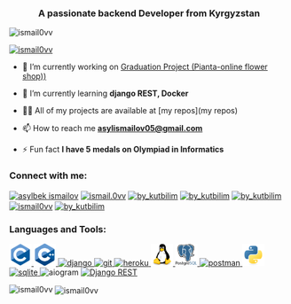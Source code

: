 <h3 align="center">A passionate backend Developer from Kyrgyzstan</h3>

<p align="left"> <img src="https://komarev.com/ghpvc/?username=ismail0vv&label=Profile%20views&color=0e75b6&style=flat" alt="ismail0vv" /> </p>

<p align="left"> <a href="https://github.com/ryo-ma/github-profile-trophy"><img src="https://github-profile-trophy.vercel.app/?username=ismail0vv" alt="ismail0vv" /></a> </p>

- 🔭 I’m currently working on [Graduation Project (Pianta-online flower shop))](https://github.com/ismail0vv/PiantaFlowerShop_DjangoRestAPI)

- 🌱 I’m currently learning **django REST, Docker**

- 👨‍💻 All of my projects are available at [my repos](my repos)

- 📫 How to reach me **asylismailov05@gmail.com**

- ⚡ Fun fact **I have 5 medals on Olympiad in Informatics**

<h3 align="left">Connect with me:</h3>
<p align="left">
<a href="https://linkedin.com/in/asylbek-ismailov-838a38253/" target="blank"><img align="center" src="https://raw.githubusercontent.com/rahuldkjain/github-profile-readme-generator/master/src/images/icons/Social/linked-in-alt.svg" alt="asylbek ismailov" height="30" width="40" /></a>
<a href="https://instagram.com/ismail.0vv" target="blank"><img align="center" src="https://raw.githubusercontent.com/rahuldkjain/github-profile-readme-generator/master/src/images/icons/Social/instagram.svg" alt="ismail.0vv" height="30" width="40" /></a>
<a href="https://www.codechef.com/users/by_kutbilim" target="blank"><img align="center" src="https://cdn.jsdelivr.net/npm/simple-icons@3.1.0/icons/codechef.svg" alt="by_kutbilim" height="30" width="40" /></a>
<a href="https://www.hackerrank.com/by_kutbilim" target="blank"><img align="center" src="https://raw.githubusercontent.com/rahuldkjain/github-profile-readme-generator/master/src/images/icons/Social/hackerrank.svg" alt="by_kutbilim" height="30" width="40" /></a>
<a href="https://codeforces.com/profile/by_kutbilim" target="blank"><img align="center" src="https://raw.githubusercontent.com/rahuldkjain/github-profile-readme-generator/master/src/images/icons/Social/codeforces.svg" alt="by_kutbilim" height="30" width="40" /></a>
<a href="https://www.leetcode.com/ismail0vv" target="blank"><img align="center" src="https://raw.githubusercontent.com/rahuldkjain/github-profile-readme-generator/master/src/images/icons/Social/leet-code.svg" alt="ismail0vv" height="30" width="40" /></a>
<a href="https://www.topcoder.com/members/by_kutbilim" target="blank"><img align="center" src="https://raw.githubusercontent.com/rahuldkjain/github-profile-readme-generator/master/src/images/icons/Social/topcoder.svg" alt="by_kutbilim" height="30" width="40" /></a>
</p>

<h3 align="left">Languages and Tools:</h3>
<p align="left">
<a href="https://www.cprogramming.com/" target="_blank" rel="noreferrer"> <img src="https://raw.githubusercontent.com/devicons/devicon/master/icons/c/c-original.svg" alt="c" width="40" height="40"/> </a>
<a href="https://www.w3schools.com/cpp/" target="_blank" rel="noreferrer"> <img src="https://raw.githubusercontent.com/devicons/devicon/master/icons/cplusplus/cplusplus-original.svg" alt="cplusplus" width="40" height="40"/> </a>
<a href="https://www.djangoproject.com/" target="_blank" rel="noreferrer"> <img src="https://cdn.worldvectorlogo.com/logos/django.svg" alt="django" width="40" height="40"/> </a>
<a href="https://git-scm.com/" target="_blank" rel="noreferrer"> <img src="https://www.vectorlogo.zone/logos/git-scm/git-scm-icon.svg" alt="git" width="40" height="40"/> </a>
<a href="https://heroku.com" target="_blank" rel="noreferrer"> <img src="https://www.vectorlogo.zone/logos/heroku/heroku-icon.svg" alt="heroku" width="40" height="40"/> </a>
<a href="https://www.linux.org/" target="_blank" rel="noreferrer"> <img src="https://raw.githubusercontent.com/devicons/devicon/master/icons/linux/linux-original.svg" alt="linux" width="40" height="40"/> </a>
<a href="https://www.postgresql.org" target="_blank" rel="noreferrer"> <img src="https://raw.githubusercontent.com/devicons/devicon/master/icons/postgresql/postgresql-original-wordmark.svg" alt="postgresql" width="40" height="40"/> </a>
<a href="https://postman.com" target="_blank" rel="noreferrer"> <img src="https://www.vectorlogo.zone/logos/getpostman/getpostman-icon.svg" alt="postman" width="40" height="40"/> </a>
<a href="https://www.python.org" target="_blank" rel="noreferrer"> <img src="https://raw.githubusercontent.com/devicons/devicon/master/icons/python/python-original.svg" alt="python" width="40" height="40"/> </a>
<a href="https://www.sqlite.org/" target="_blank" rel="noreferrer"> <img src="https://www.vectorlogo.zone/logos/sqlite/sqlite-icon.svg" alt="sqlite" width="40" height="40"/> </a>
<a herf="https://docs.aiogram.dev" target = "_blank"><img src="https://docs.aiogram.dev/en/latest/_static/logo.png" alt="aiogram" height="40" width="40" /> </a>
<a href="https://www.django-rest-framework.org" target="_blank"><img src="https://storage.caktusgroup.com/media/blog-images/drf-logo2.png" alt="Django REST" height="40" width="40" /></a>
</p>

<p><img align="left" src="https://github-readme-stats.vercel.app/api/top-langs?username=ismail0vv&show_icons=true&locale=en&layout=compact" alt="ismail0vv" /></p>

<p>&nbsp;<img align="center" src="https://github-readme-stats.vercel.app/api?username=ismail0vv&show_icons=true&locale=en" alt="ismail0vv" /></p>
